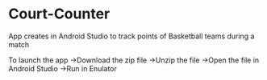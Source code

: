 # Court-Counter
App creates in Android Studio to track points of Basketball teams during a match

To launch the app 
->Download the zip file
->Unzip the file
->Open the file in Android Studio 
->Run in Enulator
